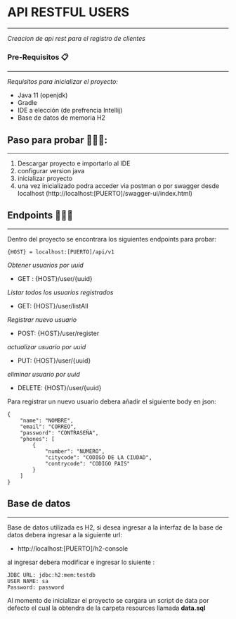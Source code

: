 # API RESTFUL USERS
***

_Creacion de api rest para el registro de clientes_

### Pre-Requisitos 📋
***

_Requisitos para inicializar el proyecto:_

* Java 11 (openjdk)
* Gradle
* IDE a elección (de prefrencia Intellij)
* Base de datos de memoria H2

## Paso para probar 👨🏻‍💻:
***

1. Descargar proyecto e importarlo al IDE
2. configurar version java
3. inicializar proyecto
4. una vez inicializado podra acceder via postman o por swagger desde localhost (http://localhost:[PUERTO]/swagger-ui/index.html)

## Endpoints 👨🏻‍💻
***
Dentro del proyecto se encontrara los siguientes endpoints para probar:
```
{HOST} = localhost:[PUERTO]/api/v1
```
_Obtener usuarios por uuid_

* GET : {HOST}/user/{uuid}

_Listar todos los usuarios registrados_

* GET: {HOST}/user/listAll

_Registrar nuevo usuario_

* POST: {HOST}/user/register

_actualizar usuario por uuid_

* PUT: {HOST}/user/{uuid}

_eliminar usuario por uuid_

* DELETE: {HOST}/user/{uuid}


Para registrar un nuevo usuario debera añadir el siguiente body en json:
```
{
    "name": "NOMBRE",
    "email": "CORREO",
    "password": "CONTRASEÑA",
    "phones": [
        {
            "number": "NUMERO",
            "citycode": "CODIGO DE LA CIUDAD",
            "contrycode": "CODIGO PAIS"
        }
    ]
}

```

## Base de datos
***
Base de datos utilizada es H2, si desea ingresar a la interfaz de la base de datos debera ingresar a la siguiente url:

* http://localhost:[PUERTO]/h2-console

al ingresar debera modificar e ingresar lo siuiente : 


```
JDBC URL: jdbc:h2:mem:testdb
USER NAME: sa
Password: password
```

Al momento de inicializar el proyecto se cargara un script de data por defecto el cual la obtendra de la carpeta resources llamada **data.sql**
